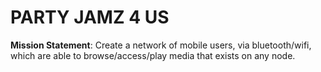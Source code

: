 # PARTY JAMZ 4 US #

**Mission Statement**: Create a network of mobile users, via bluetooth/wifi, which are able to browse/access/play media that exists on any node.